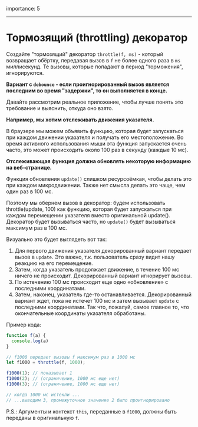 importance: 5

---

# Тормозящий (throttling) декоратор

Создайте "тормозящий" декоратор `throttle(f, ms)` - который возвращает обёртку, передавая вызов в `f` не более одного раза в `ms` миллисекунд. Те вызовы, которые попадают в период "торможения", игнорируются.

**Вариант с `debounce` - если проигнорированный вызов является последним во время "задержки", то он выполняется в конце.**

Давайте рассмотрим реальное приложение, чтобы лучше понять это требование и выяснить, откуда оно взято.

**Например, мы хотим отслеживать движения указателя.**

В браузере мы можем объявить функцию, которая будет запускаться при каждом движении указателя и получать его местоположение. Во время активного использования мыши эта функция запускается очень часто, это может происходить около 100 раз в секунду (каждые 10 мс).

**Отслеживающая функция должна обновлять некоторую информацию на веб-странице.**

Функция обновления `update()` слишком ресурсоёмкая, чтобы делать это при каждом микродвижении. Также нет смысла делать это чаще, чем один раз в 100 мс.

Поэтому мы обернем вызов в декоратор: будем использовать throttle(update, 100) как функцию, которая будет запускаться при каждом перемещении указателя вместо оригинальной update(). Декоратор будет вызываться часто, но `update()` будет вызываться максимум раз в 100 мс.

Визуально это будет выглядеть вот так:

1. Для первого движения указателя декорированный вариант передает вызов в `update`. Это важно, т.к. пользователь сразу видит нашу реакцию на его перемещение.
2. Затем, когда указатель продолжает движение, в течение 100 мс ничего не происходит. Декорированный вариант игнорирует вызовы.
3. По истечению 100 мс происходит еще одно «обновление» с последними координатами. 
4. Затем, наконец, указатель где-то останавливается. Декорированный вариант ждет, пока не истечет 100 мс и затем вызывает `update` с последними координатами. Так что, пожалуй, самое главное то, что окончательные координаты указателя обработаны.

Пример кода:

```js
function f(a) {
  console.log(a)
}

// f1000 передает вызовы f максимум раз в 1000 мс
let f1000 = throttle(f, 1000);

f1000(1); // показывает 1
f1000(2); // (ограничение, 1000 мс еще нет)
f1000(3); // (ограничение, 1000 мс еще нет)

// когда 1000 мс истекли ...
// ...выводим 3, промежуточное значение 2 было проигнорировано
```

P.S.: Аргументы и контекст `this`, переданные в `f1000`, должны быть переданы в оригинальную `f`.
